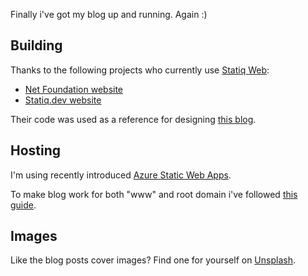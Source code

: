 ﻿---
Title: Under the hood
Published: 2020-05-24
Image: /assets/posts/christina-wocintechchat-com-glRqyWJgUeY-unsplash.jpg
---
Finally i've got my blog up and running. Again :)

<h2 class="font-semibold text-3xl pt-2">Building</h2>

Thanks to the following projects who currently use <a class="hover:text-teal-600 no-underline text-teal-500 hover:underline" target="_blank" href="https://statiq.dev/web">Statiq Web</a>:

<ul class="list-disc px-8">
<li> <a class="hover:text-teal-600 no-underline text-teal-500 hover:underline" target="_blank" href="https://github.com/dotnet-foundation/website">Net Foundation website</a></li> 
<li><a class="hover:text-teal-600 no-underline text-teal-500 hover:underline" target="_blank" href="https://github.com/statiqdev/statiqdev.github.io">Statiq.dev website</a></li> 
</ul>

Their code was used as a reference for designing <a class="hover:text-teal-600 no-underline text-teal-500 hover:underline" target="_blank" href="https://github.com/dolifer/blog">this blog</a>.

<h2 class="font-semibold text-3xl pt-2">Hosting</h2>

I'm using recently introduced <a class="hover:text-teal-600 no-underline text-teal-500 hover:underline" target="_blank" href="https://docs.microsoft.com/en-us/azure/static-web-apps/">Azure Static Web Apps</a>.

To make blog work for both "www" and root domain i've followed <a class="hover:text-teal-600 no-underline text-teal-500 hover:underline" target="_blank" href="https://burkeholland.github.io/posts/static-app-root-domain/">this guide<a>.

<h2 class="font-semibold text-3xl pt-2">Images</h2>

Like the blog posts cover images? Find one for yourself on <a class="hover:text-teal-600 no-underline text-teal-500 hover:underline" target="_blank" href="https://unsplash.com">Unsplash</a>.